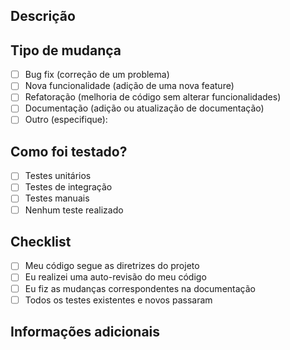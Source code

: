 ## Descrição

<!-- Descreva suas mudanças de forma clara e concisa. -->

## Tipo de mudança

- [ ] Bug fix (correção de um problema)
- [ ] Nova funcionalidade (adição de uma nova feature)
- [ ] Refatoração (melhoria de código sem alterar funcionalidades)
- [ ] Documentação (adição ou atualização de documentação)
- [ ] Outro (especifique):

## Como foi testado?

<!-- Descreva os testes que foram realizados para validar esta PR. -->

- [ ] Testes unitários
- [ ] Testes de integração
- [ ] Testes manuais
- [ ] Nenhum teste realizado

## Checklist

- [ ] Meu código segue as diretrizes do projeto
- [ ] Eu realizei uma auto-revisão do meu código
- [ ] Eu fiz as mudanças correspondentes na documentação
- [ ] Todos os testes existentes e novos passaram

## Informações adicionais

<!-- Adicione qualquer informação relevante para a revisão. -->